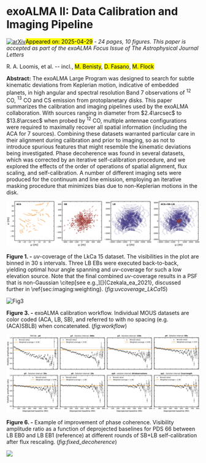<div class="macros" style="visibility:hidden;">
$\newcommand{\ensuremath}{}$
$\newcommand{\xspace}{}$
$\newcommand{\object}[1]{\texttt{#1}}$
$\newcommand{\farcs}{{.}''}$
$\newcommand{\farcm}{{.}'}$
$\newcommand{\arcsec}{''}$
$\newcommand{\arcmin}{'}$
$\newcommand{\ion}[2]{#1#2}$
$\newcommand{\textsc}[1]{\textrm{#1}}$
$\newcommand{\hl}[1]{\textrm{#1}}$
$\newcommand{\footnote}[1]{}$
$\newcommand{\vdag}{(v)^\dagger}$
$\newcommand$
$\newcommand$
$\newcommand{\SF}[1]{\textcolor{olive}{#1}}$
$\newcommand{\Fig}[1]{\textcolor{red}{#1}}$
$\newcommand{\MB}[1]{\textcolor{magenta}{#1}}$
$\newcommand{\JI}[1]{\textcolor{orange}{#1}}$</div>



<div id="title">

# exoALMA II: Data Calibration and Imaging Pipeline

</div>
<div id="comments">

[![arXiv](https://img.shields.io/badge/arXiv-2504.19870-b31b1b.svg)](https://arxiv.org/abs/2504.19870)<mark>Appeared on: 2025-04-29</mark> -  _24 pages, 10 figures. This paper is accepted as part of the exoALMA Focus Issue of The Astrophysical Journal Letters_

</div>
<div id="authors">

R. A. Loomis, et al. -- incl., <mark>M. Benisty</mark>, <mark>D. Fasano</mark>, <mark>M. Flock</mark>

</div>
<div id="abstract">

**Abstract:** The exoALMA Large Program was designed to search for subtle kinematic deviations from Keplerian motion, indicative of embedded planets, in high angular and spectral resolution Band 7 observations of $^{12}$ CO, $^{13}$ CO and CS emission from protoplanetary disks. This paper summarizes the calibration and imaging pipelines used by the exoALMA collaboration. With sources ranging in diameter from $2.4\arcsec$ to $13.8\arcsec$ when probed by $^{12}$ CO, multiple antennae configurations were required to maximally recover all spatial information (including the ACA for 7 sources). Combining these datasets warranted particular care in their alignment during calibration and prior to imaging, so as not to introduce spurious features that might resemble the kinematic deviations being investigated. Phase decoherence was found in several datasets, which was corrected by an iterative self-calibration procedure, and we explored the effects of the order of operations of spatial alignment, flux scaling, and self-calibration.  A number of different imaging sets were produced for the continuum and line emission, employing an iterative masking procedure that minimizes bias due to non-Keplerian motions in the disk.

</div>

<div id="div_fig1">

<img src="tmp_2504.19870/./figures/uvcoverage_LkCa_15.png" alt="Fig1" width="100%"/>

**Figure 1. -** $uv$-coverage of the LkCa 15 dataset. The visibilities in the plot are binned in 30 s intervals. Three LB EBs were executed back-to-back, yielding optimal hour angle spanning and $uv$-coverage for such a low elevation source. Note that the final combined $uv$-coverage results in a PSF that is non-Gaussian \citep[see e.g.,][]{Czekala_ea_2021}, discussed further in \ref{sec:imaging:weighting}. (*fig:uvcoverage_LkCa15*)

</div>
<div id="div_fig2">

<img src="tmp_2504.19870/./figures/exoALMA_calibration_workflow.png" alt="Fig3" width="100%"/>

**Figure 3. -** exoALMA calibration workflow. Individual MOUS datasets are color coded (ACA, LB, SB), and referred to with no spacing (e.g. (ACA)SBLB) when concatenated. (*fig:workflow*)

</div>
<div id="div_fig3">

<img src="tmp_2504.19870/./figures/improvement_decoherence_PDS_66_v2.png" alt="Fig6" width="100%"/>

**Figure 6. -** Example of improvement of phase coherence. Visibility amplitude ratio as a function of deprojected baselines for PDS 66 between LB EB0 and LB EB1 (reference) at different rounds of SB+LB self-calibration after flux rescaling. (*fig:fixed_decoherence*)

</div><div id="qrcode"><img src=https://api.qrserver.com/v1/create-qr-code/?size=100x100&data="https://arxiv.org/abs/2504.19870"></div>